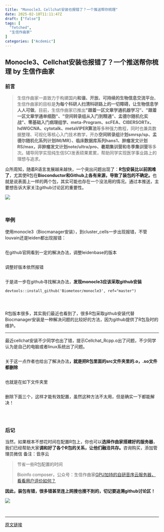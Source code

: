 ```yaml
---
title: "Monocle3、Cellchat安装也报错了？一个推送帮你梳理"
date: 2025-02-10T11:11:47Z
draft: ["false"]
tags: [
  "fetched",
  "生信作曲家"
]
categories: ["Acdemic"]
---
```

Monocle3、Cellchat安装也报错了？一个推送帮你梳理 by 生信作曲家
------
<div><section><h3><span>前言</span></h3><blockquote><p><span><span></span><span><span><span>生信作曲家一直致力于构建国内<span><strong>和谐、开放、可持续</strong></span><strong>的生物信息交流平台</strong>。生信作曲家的目标是<strong>为每个科研人扫清科研路上的一切障碍，让生物信息学人人可做</strong>。目前，生信作曲家已推出<span><strong>"</strong><strong>跟着一区文章学通机器学习”、</strong><strong>"</strong><strong>跟着一区文章学通单细胞</strong><strong>"、"空间转录组从入门到精通”、孟德尔随机化实战”</strong><strong>、零基础入门病理组学、meta-Program、scFEA</strong><strong><strong>、</strong>CIBERSORTx、hdWGCNA、cytotalk、metaVIPER算法</strong></span>等多种强力教程，同时也兼具数据整理、可视化等核心入门技术教学，开办<span><strong>空间转录组计划smrsp/sp、孟德尔随机化系列计划IM/MR）、临床数据库系列hans1、肿瘤发文计划RS/max，非肿瘤发文计划note/ultra/pro</strong></span><strong>、暑期集训营和冬季集训营</strong>等多次。辅导同学实现纯生信SCI发表硕果累累，帮助同学实现医学事业路上的理想与追求。</span></span></span><span></span></span></p></blockquote><section>众所周知，随着R语言发展越来越快，一个突出问题出现了：<span><strong>R包安装比以前困难了</strong></span><span>，尤其使R包在<strong>Bioconductor和Github上各有来源，导致了装包的不确定。</strong>也就是说表面上一样的两个包，其实可能也存在一个没法用的情况。通过本推送，主要想告诉大家关注github讨论区的重要性。<br></span></section><p><img data-galleryid="" data-imgfileid="100007162" data-ratio="0.4685185185185185" data-s="300,640" data-type="png" data-w="1080" data-src="https://mmbiz.qpic.cn/mmbiz_png/mo60jlFOtaChiceLiblZqOrHCwUFEIib8VxgWAdEzDKsKicUVPf2pYHLQFxMxkBwLsYZRD0mSYF8mY3L25dWPu3oYw/640?wx_fmt=png&amp;from=appmsg" src="https://mmbiz.qpic.cn/mmbiz_png/mo60jlFOtaChiceLiblZqOrHCwUFEIib8VxgWAdEzDKsKicUVPf2pYHLQFxMxkBwLsYZRD0mSYF8mY3L25dWPu3oYw/640?wx_fmt=png&amp;from=appmsg"></p><section><span></span></section><figure><figcaption><br></figcaption></figure><h3><span>举例</span></h3><section data-tool="mdnice编辑器" data-website="https://www.mdnice.com"><span></span></section><section data-tool="mdnice编辑器" data-website="https://www.mdnice.com"><p data-tool="mdnice编辑器">使用monocle3（<span>Biocmanager安装</span>），到cluster_cells一步出现报错，不管louvain还是leiden都出现报错：</p><figure data-tool="mdnice编辑器"><figcaption><img alt="" data-imgfileid="100007152" data-ratio="0.20092592592592592" data-type="png" data-w="1080" data-src="https://mmbiz.qpic.cn/mmbiz_png/mo60jlFOtaChiceLiblZqOrHCwUFEIib8Vxg5zn3EmooM5YibrjHjGulK66icqEsLfVPuqAuLeF9EaeLfTtRwA7QEFw/640?wx_fmt=png&amp;from=appmsg" src="https://mmbiz.qpic.cn/mmbiz_png/mo60jlFOtaChiceLiblZqOrHCwUFEIib8Vxg5zn3EmooM5YibrjHjGulK66icqEsLfVPuqAuLeF9EaeLfTtRwA7QEFw/640?wx_fmt=png&amp;from=appmsg"></figcaption></figure><p data-tool="mdnice编辑器">在github官网看到一定的解决办法，调整leidenbase的版本</p><figure data-tool="mdnice编辑器"><figcaption><img alt="" data-imgfileid="100007153" data-ratio="0.4787037037037037" data-type="png" data-w="1080" data-src="https://mmbiz.qpic.cn/mmbiz_png/mo60jlFOtaChiceLiblZqOrHCwUFEIib8VxoE1B2qjAmxryLModE1UEwtc8kx3Zv6khuwvaceaeiarcX3A4shkLbdg/640?wx_fmt=png&amp;from=appmsg" src="https://mmbiz.qpic.cn/mmbiz_png/mo60jlFOtaChiceLiblZqOrHCwUFEIib8VxoE1B2qjAmxryLModE1UEwtc8kx3Zv6khuwvaceaeiarcX3A4shkLbdg/640?wx_fmt=png&amp;from=appmsg"></figcaption></figure><p data-tool="mdnice编辑器">调整好版本依然报错</p><figure data-tool="mdnice编辑器"><figcaption><img alt="" data-imgfileid="100007154" data-ratio="0.09814814814814815" data-type="png" data-w="1080" data-src="https://mmbiz.qpic.cn/mmbiz_png/mo60jlFOtaChiceLiblZqOrHCwUFEIib8VxsgRRtNsz52kS32aAGc3wEo76hHo0ymiaLUId4dIm17SVm8p1A5libGSA/640?wx_fmt=png&amp;from=appmsg" src="https://mmbiz.qpic.cn/mmbiz_png/mo60jlFOtaChiceLiblZqOrHCwUFEIib8VxsgRRtNsz52kS32aAGc3wEo76hHo0ymiaLUId4dIm17SVm8p1A5libGSA/640?wx_fmt=png&amp;from=appmsg"></figcaption></figure><p data-tool="mdnice编辑器">于是进一步在github寻找解决办法<span>，<strong>发现monocle3应该采取github安装</strong></span></p><pre data-tool="mdnice编辑器"><span></span><code>devtools::install_github(<span>'Biometeor/monocle3'</span>, ref=<span>"master"</span>)<br></code></pre><figure data-tool="mdnice编辑器"><figcaption><img alt="" data-imgfileid="100007155" data-ratio="0.31574074074074077" data-type="png" data-w="1080" data-src="https://mmbiz.qpic.cn/mmbiz_png/mo60jlFOtaChiceLiblZqOrHCwUFEIib8VxD76urXva4Wia5W9rdHPL5M8sRA6zavwibAAaWEV9vssmZ2Vw3uuBqbkQ/640?wx_fmt=png&amp;from=appmsg" src="https://mmbiz.qpic.cn/mmbiz_png/mo60jlFOtaChiceLiblZqOrHCwUFEIib8VxD76urXva4Wia5W9rdHPL5M8sRA6zavwibAAaWEV9vssmZ2Vw3uuBqbkQ/640?wx_fmt=png&amp;from=appmsg"></figcaption></figure><figure data-tool="mdnice编辑器"><figcaption><img alt="" data-imgfileid="100007156" data-ratio="0.062037037037037036" data-type="png" data-w="1080" data-src="https://mmbiz.qpic.cn/mmbiz_png/mo60jlFOtaChiceLiblZqOrHCwUFEIib8VxJGBdOibk4RjeqoEZ1IUz0G0SxmOlrUweicTyuibSgxUS0U3pzA9pLNqicw/640?wx_fmt=png&amp;from=appmsg" src="https://mmbiz.qpic.cn/mmbiz_png/mo60jlFOtaChiceLiblZqOrHCwUFEIib8VxJGBdOibk4RjeqoEZ1IUz0G0SxmOlrUweicTyuibSgxUS0U3pzA9pLNqicw/640?wx_fmt=png&amp;from=appmsg"></figcaption></figure><figure data-tool="mdnice编辑器"><figcaption><img alt="" data-imgfileid="100007157" data-ratio="0.47685185185185186" data-type="png" data-w="1080" data-src="https://mmbiz.qpic.cn/mmbiz_png/mo60jlFOtaChiceLiblZqOrHCwUFEIib8VxffhfIU3DGV1drC6A6Tk53FY5tBDJyofeJDPbOG07D05qWhdMicfu21A/640?wx_fmt=png&amp;from=appmsg" src="https://mmbiz.qpic.cn/mmbiz_png/mo60jlFOtaChiceLiblZqOrHCwUFEIib8VxffhfIU3DGV1drC6A6Tk53FY5tBDJyofeJDPbOG07D05qWhdMicfu21A/640?wx_fmt=png&amp;from=appmsg"></figcaption></figure><p data-tool="mdnice编辑器">R包版本很多，其实我们最近也看到了，很多R包采取github安装代替Biocmanager安装是一种解决问题的比较好的方法，因为github提供了R包及时的维护。</p><hr data-tool="mdnice编辑器"><p data-tool="mdnice编辑器">最近cellchat安装不少同学也出了错，提示Cellchat_Rcpp.o出了问题，不少同学认为是自己的电脑或者linux系统出了问题。</p><figure data-tool="mdnice编辑器"><figcaption><img alt="" data-imgfileid="100007158" data-ratio="0.44351851851851853" data-type="png" data-w="1080" data-src="https://mmbiz.qpic.cn/mmbiz_png/mo60jlFOtaChiceLiblZqOrHCwUFEIib8VxHib9j1fuzjcmQEgNljsjepH8ddgjjBl6NxTLNp2k6CK2aNZTjd3afCg/640?wx_fmt=png&amp;from=appmsg" src="https://mmbiz.qpic.cn/mmbiz_png/mo60jlFOtaChiceLiblZqOrHCwUFEIib8VxHib9j1fuzjcmQEgNljsjepH8ddgjjBl6NxTLNp2k6CK2aNZTjd3afCg/640?wx_fmt=png&amp;from=appmsg"></figcaption></figure><p data-tool="mdnice编辑器">关于这一点作者也给出了解决办法<strong><span>，就是把R包里面的src文件夹里的.o，.so文件都删除</span></strong></p><figure data-tool="mdnice编辑器"><figcaption><img alt="" data-imgfileid="100007159" data-ratio="0.5509259259259259" data-type="png" data-w="1080" data-src="https://mmbiz.qpic.cn/mmbiz_png/mo60jlFOtaChiceLiblZqOrHCwUFEIib8VxLCiax6mleNO7kic8o3tVDyOPvsiaOM6m5GEyXwy8aY0ExdamGWkl4sib5w/640?wx_fmt=png&amp;from=appmsg" src="https://mmbiz.qpic.cn/mmbiz_png/mo60jlFOtaChiceLiblZqOrHCwUFEIib8VxLCiax6mleNO7kic8o3tVDyOPvsiaOM6m5GEyXwy8aY0ExdamGWkl4sib5w/640?wx_fmt=png&amp;from=appmsg"></figcaption></figure><p data-tool="mdnice编辑器">也就是在如下文件夹里</p><figure data-tool="mdnice编辑器"><figcaption><img alt="" data-imgfileid="100007160" data-ratio="0.5074074074074074" data-type="png" data-w="1080" data-src="https://mmbiz.qpic.cn/mmbiz_png/mo60jlFOtaChiceLiblZqOrHCwUFEIib8VxXOFia9fjYt2jMmkGHYFK0YQricIPUdlYhpcgGmLEtXsIAHFRA2JibEeSQ/640?wx_fmt=png&amp;from=appmsg" src="https://mmbiz.qpic.cn/mmbiz_png/mo60jlFOtaChiceLiblZqOrHCwUFEIib8VxXOFia9fjYt2jMmkGHYFK0YQricIPUdlYhpcgGmLEtXsIAHFRA2JibEeSQ/640?wx_fmt=png&amp;from=appmsg"></figcaption></figure><p data-tool="mdnice编辑器">删除下面三个，这样才能有效配置，虽然这种方法不太用，但是确实一下都能解决！</p><figure data-tool="mdnice编辑器"><figcaption><img alt="" data-imgfileid="100007161" data-ratio="0.6861111111111111" data-type="png" data-w="1080" data-src="https://mmbiz.qpic.cn/mmbiz_png/mo60jlFOtaChiceLiblZqOrHCwUFEIib8Vx0K6ua33gxYI0FddribNVJtlcbUw035nNMOvxLKqhR3oz6KwncQQAZow/640?wx_fmt=png&amp;from=appmsg" src="https://mmbiz.qpic.cn/mmbiz_png/mo60jlFOtaChiceLiblZqOrHCwUFEIib8Vx0K6ua33gxYI0FddribNVJtlcbUw035nNMOvxLKqhR3oz6KwncQQAZow/640?wx_fmt=png&amp;from=appmsg"></figcaption></figure></section><p><br></p><h3><span>后记</span></h3><p>当然，如果根本不想花时间在配置R包上，你也可以<span><strong>选择作曲家搭建好的服务器</strong></span>，我们已经帮助大家<strong>调和好了各个R包的关系，让他们融洽共存。</strong>咨询购买，添加管理员微信 备注：音序云</p><blockquote data-type="1" data-url="http://mp.weixin.qq.com/s?__biz=MzI5ODI0NzM2OQ==&amp;mid=2247490332&amp;idx=1&amp;sn=c5ec7768ef1650e9ffeedadde7db93ee&amp;chksm=eca9eebadbde67aca0a074888154b0ff0a0af251a61ef7398f91e8ead6057ac90e15c431bad4#rd" data-author-name="Bioinfo composer" data-content-utf8-length="11" data-source-title="GPU加持的自研音序云服务器，看看用户评价如何？" data-text="节省一些R包配置的时间" data-editid="wloo9ve3p0w0000000"><section><p>节省一些R包配置的时间</p></section><section data-json="%7B%22type%22%3A%22inner%22%2C%22source%22%3A%22biz%22%2C%22digest%22%3A%22%3Cp%3E%E8%8A%82%E7%9C%81%E4%B8%80%E4%BA%9BR%E5%8C%85%E9%85%8D%E7%BD%AE%E7%9A%84%E6%97%B6%E9%97%B4%3C%2Fp%3E%22%2C%22digestLen%22%3A11%2C%22text%22%3A%22%22%2C%22article%22%3A%7B%22title%22%3A%22GPU%E5%8A%A0%E6%8C%81%E7%9A%84%E8%87%AA%E7%A0%94%E9%9F%B3%E5%BA%8F%E4%BA%91%E6%9C%8D%E5%8A%A1%E5%99%A8%EF%BC%8C%E7%9C%8B%E7%9C%8B%E7%94%A8%E6%88%B7%E8%AF%84%E4%BB%B7%E5%A6%82%E4%BD%95%EF%BC%9F%22%2C%22url%22%3A%22http%3A%2F%2Fmp.weixin.qq.com%2Fs%3F__biz%3DMzI5ODI0NzM2OQ%3D%3D%26mid%3D2247490332%26idx%3D1%26sn%3Dc5ec7768ef1650e9ffeedadde7db93ee%26chksm%3Deca9eebadbde67aca0a074888154b0ff0a0af251a61ef7398f91e8ead6057ac90e15c431bad4%23rd%22%2C%22nickname%22%3A%22%E7%94%9F%E4%BF%A1%E4%BD%9C%E6%9B%B2%E5%AE%B6%22%2C%22authorName%22%3A%22Bioinfo%20composer%22%7D%2C%22hasReportOverSize%22%3Afalse%2C%22editorReportData%22%3A%5B%7B%22id%22%3A%22122333%22%2C%22key%22%3A%2278%22%2C%22len%22%3A1%7D%5D%7D"><span>Bioinfo composer，公众号：生信作曲家<a href="http://mp.weixin.qq.com/s?__biz=MzI5ODI0NzM2OQ==&amp;mid=2247490332&amp;idx=1&amp;sn=c5ec7768ef1650e9ffeedadde7db93ee&amp;chksm=eca9eebadbde67aca0a074888154b0ff0a0af251a61ef7398f91e8ead6057ac90e15c431bad4#rd">GPU加持的自研音序云服务器，看看用户评价如何？</a></span></section></blockquote><p><strong>因此，装包有错，很多错甚至连上网搜也搜不到的，切记要追溯github讨论区！<br></strong></p><p><img data-galleryid="" data-imgfileid="100001321" data-ratio="1" data-s="300,640" data-type="jpeg" data-w="512" data-src="https://mmbiz.qpic.cn/mmbiz_jpg/mo60jlFOtaBGpGicRlf1uIRz5z4icMGickywJW7jQIkU4lafb2SfXxTwtD6ia0Twl7EePYmgFGpYULxQ1Ym9GVbKibw/640?wx_fmt=jpeg" src="https://mmbiz.qpic.cn/mmbiz_jpg/mo60jlFOtaBGpGicRlf1uIRz5z4icMGickywJW7jQIkU4lafb2SfXxTwtD6ia0Twl7EePYmgFGpYULxQ1Ym9GVbKibw/640?wx_fmt=jpeg"></p><p><br></p></section><p><mp-style-type data-value="3"></mp-style-type></p></div>  
<hr>
<a href="https://mp.weixin.qq.com/s/WTtMppwi0pH5xPHgHuSRBw",target="_blank" rel="noopener noreferrer">原文链接</a>
